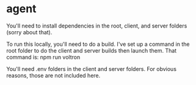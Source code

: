 # agent
You'll need to install dependencies in the root, client, and server folders (sorry about that).

To run this locally, you'll need to do a build.  I've set up a command in the root folder to do the client and server builds then launch them.  That command is: npm run voltron

You'll need .env folders in the client and server folders.  For obvious reasons, those are not included here.
